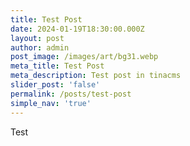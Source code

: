 ```yaml
---
title: Test Post
date: 2024-01-19T18:30:00.000Z
layout: post
author: admin
post_image: /images/art/bg31.webp
meta_title: Test Post
meta_description: Test post in tinacms
slider_post: 'false'
permalink: /posts/test-post
simple_nav: 'true'
---
```


Test
